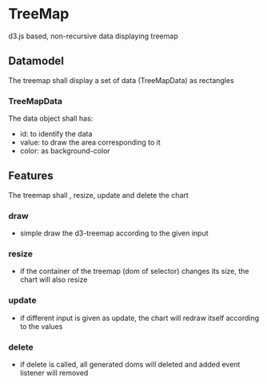 # TreeMap
d3.js based, non-recursive data displaying treemap

## Datamodel
The treemap shall display a set of data (TreeMapData) as rectangles

### TreeMapData

The data object shall has:
 - id: to identify the data
 - value: to draw the area corresponding to it
 - color: as background-color
 
## Features
The treemap shall , resize, update and delete the chart

### draw

 - simple draw the d3-treemap according to the given input

### resize
 - if the container of the treemap (dom of selector) changes its size, the chart will also resize

### update
 - if different input is given as update, the chart will redraw itself according to the values

### delete
 - if delete is called, all generated doms will deleted and added event listener will removed